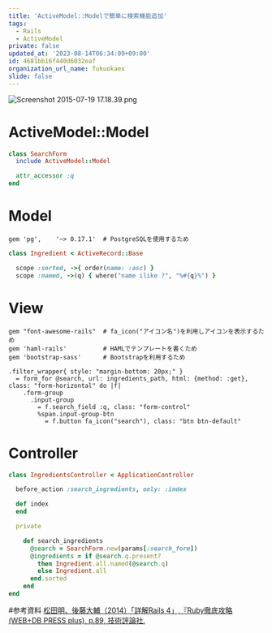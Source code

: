 ```yaml
---
title: 'ActiveModel::Modelで簡単に検索機能追加'
tags:
  - Rails
  - ActiveModel
private: false
updated_at: '2023-08-14T06:34:09+09:00'
id: 4681bb16f440d6032eaf
organization_url_name: fukuokaex
slide: false
---
```

![Screenshot 2015-07-19 17.18.39.png](https://qiita-image-store.s3.amazonaws.com/0/82804/04ea7dd4-5d78-f796-9575-d66c445d37c9.png)

# ActiveModel::Model
```rb
class SearchForm
  include ActiveModel::Model

  attr_accessor :q
end
```

# Model

```rb:使用したModel関連Gems
gem 'pg',    '~> 0.17.1'  # PostgreSQLを使用するため
```

```rb
class Ingredient < ActiveRecord::Base

  scope :sorted, ->{ order(name: :asc) }
  scope :named, ->(q) { where("name ilike ?", "%#{q}%") }
```

# View

```rb:使用したView関連Gems
gem "font-awesome-rails"  # fa_icon("アイコン名")を利用しアイコンを表示するため
gem 'haml-rails'          # HAMLでテンプレートを書くため
gem 'bootstrap-sass'      # Bootstrapを利用するため
```

```haml
.filter_wrapper{ style: "margin-bottom: 20px;" }
  = form_for @search, url: ingredients_path, html: {method: :get}, class: "form-horizontal" do |f|
    .form-group
      .input-group
        = f.search_field :q, class: "form-control"
        %span.input-group-btn
          = f.button fa_icon("search"), class: "btn btn-default"
```

# Controller
```rb
class IngredientsController < ApplicationController

  before_action :search_ingredients, only: :index

  def index
  end

  private

    def search_ingredients
      @search = SearchForm.new(params[:search_form])
      @ingredients = if @search.q.present?
        then Ingredient.all.named(@search.q)
        else Ingredient.all
      end.sorted
    end
end
```

#参考資料
[松田明、後藤大輔（2014）「詳解Rails 4」,『Ruby徹底攻略 (WEB+DB PRESS plus), p.89, 技術評論社.](http://www.amazon.co.jp/Ruby%E5%BE%B9%E5%BA%95%E6%94%BB%E7%95%A5-WEB-DB-PRESS-plus/dp/4774165344)
